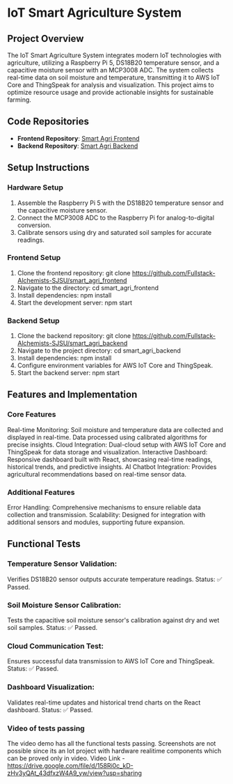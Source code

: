 # IoT Smart Agriculture System

## Project Overview

The IoT Smart Agriculture System integrates modern IoT technologies with agriculture, utilizing a Raspberry Pi 5, DS18B20 temperature sensor, and a capacitive moisture sensor with an MCP3008 ADC. The system collects real-time data on soil moisture and temperature, transmitting it to AWS IoT Core and ThingSpeak for analysis and visualization. This project aims to optimize resource usage and provide actionable insights for sustainable farming.

## Code Repositories

- **Frontend Repository**: [Smart Agri Frontend](https://github.com/Fullstack-Alchemists-SJSU/smart_agri_frontend)
- **Backend Repository**: [Smart Agri Backend](https://github.com/Fullstack-Alchemists-SJSU/smart_agri_backend)

## Setup Instructions

### Hardware Setup

1. Assemble the Raspberry Pi 5 with the DS18B20 temperature sensor and the capacitive moisture sensor.
2. Connect the MCP3008 ADC to the Raspberry Pi for analog-to-digital conversion.
3. Calibrate sensors using dry and saturated soil samples for accurate readings.

### Frontend Setup

1. Clone the frontend repository:
   git clone https://github.com/Fullstack-Alchemists-SJSU/smart_agri_frontend
2.  Navigate to the directory:
    cd smart_agri_frontend
3. Install dependencies:
    npm install
4. Start the development server:
    npm start

### Backend Setup

1. Clone the backend repository:
git clone https://github.com/Fullstack-Alchemists-SJSU/smart_agri_backend
2. Navigate to the project directory:
cd smart_agri_backend
3. Install dependencies:
npm install
4. Configure environment variables for AWS IoT Core and ThingSpeak.
5. Start the backend server:
npm start

## Features and Implementation
### Core Features
Real-time Monitoring:
Soil moisture and temperature data are collected and displayed in real-time.
Data processed using calibrated algorithms for precise insights.
Cloud Integration:
Dual-cloud setup with AWS IoT Core and ThingSpeak for data storage and visualization.
Interactive Dashboard:
Responsive dashboard built with React, showcasing real-time readings, historical trends, and predictive insights.
AI Chatbot Integration:
Provides agricultural recommendations based on real-time sensor data.
### Additional Features
Error Handling: Comprehensive mechanisms to ensure reliable data collection and transmission.
Scalability: Designed for integration with additional sensors and modules, supporting future expansion.

## Functional Tests
### Temperature Sensor Validation:
Verifies DS18B20 sensor outputs accurate temperature readings.
Status: ✅ Passed.

### Soil Moisture Sensor Calibration:
Tests the capacitive soil moisture sensor's calibration against dry and wet soil samples.
Status: ✅ Passed.

###  Cloud Communication Test:
Ensures successful data transmission to AWS IoT Core and ThingSpeak.
Status: ✅ Passed.

### Dashboard Visualization:
Validates real-time updates and historical trend charts on the React dashboard.
Status: ✅ Passed.

### Video of tests passing
The video demo has all the functional tests passing. Screenshots are not possible since its an Iot project with hardware realitime components which can be proved only in video. 
Video Link - https://drive.google.com/file/d/158Ri0c_kD-zHv3yQAt_43dfxzW4A9_yw/view?usp=sharing 